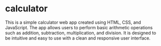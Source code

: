 # calculator
This is a simple calculator web app created using HTML, CSS, and JavaScript. The app allows users to perform basic arithmetic operations such as addition, subtraction, multiplication, and division. It is designed to be intuitive and easy to use with a clean and responsive user interface.
